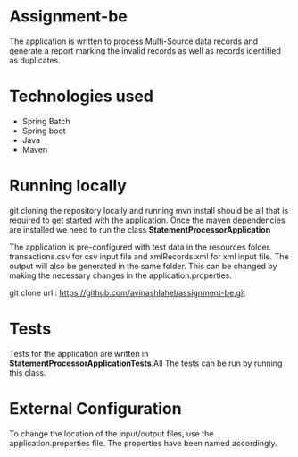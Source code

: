 # Assignment-be

The application is written to process Multi-Source data records and generate a report
marking the invalid records as well as records identified as duplicates.

# Technologies used

- Spring Batch
- Spring boot
- Java
- Maven

# Running locally

git cloning the repository locally and running mvn install should be all that is required
to get started with the application.
Once the maven dependencies are installed we need to run the class <b>StatementProcessorApplication</b>
<br>

The application is pre-configured with test data in the resources folder. transactions.csv for csv input file and
xmlRecords.xml for xml input file. The output will also be generated in the same folder. This can be changed by
making the necessary changes in the application.properties.

git clone url : https://github.com/avinashlahel/assignment-be.git

# Tests

Tests for the application are written in <b>StatementProcessorApplicationTests</b>.All The tests can be
run by running this class.

# External Configuration

To change the location of the input/output files, use the application.properties file. The properties have been 
named accordingly.

 

